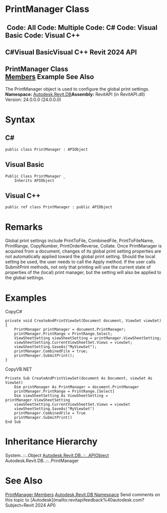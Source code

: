 # PrintManager Class

﻿
 Code: All Code: Multiple Code: C# Code: Visual Basic Code: Visual C++   
---  
C#Visual BasicVisual C++
Revit 2024 API  
---  
PrintManager Class  
[Members](81f215a5-8124-ebfc-c637-463f46f80937.md "PrintManager Members") Example See Also  
---  
The PrintManager object is used to configure the global print settings.
**Namespace:** [Autodesk.Revit.DB](87546ba7-461b-c646-cbb1-2cb8f5bff8b2.md "Autodesk.Revit.DB Namespace")**Assembly:** RevitAPI (in RevitAPI.dll) Version: 24.0.0.0 (24.0.0.0)
# Syntax
C#  
---  
```text
public class PrintManager : APIObject
```
  
Visual Basic  
---  
```text
Public Class PrintManager _
	Inherits APIObject
```
  
Visual C++  
---  
```text
public ref class PrintManager : public APIObject
```
  
# Remarks
Global print settings include PrintToFile, CombinedFile, PrintToFileName, PrintRange, CopyNumber, PrintOrderReverse, Collate. Once PrintManager is acquired from a document, changes of its global print setting properties are not automatically applied toward the global print setting. Should the local setting be used, the user needs to call the Apply method. If the user calls SubmitPrint methods, not only that printing will use the current state of properties of the (local) print manager, but the setting will also be applied to the global settings. 
# Examples
CopyC#
```text
private void CreateAndPrintViewSet(Document document, ViewSet viewSet)
{
    PrintManager printManager = document.PrintManager;
    printManager.PrintRange = PrintRange.Select;
    ViewSheetSetting viewSheetSetting = printManager.ViewSheetSetting;
    viewSheetSetting.CurrentViewSheetSet.Views = viewSet;
    viewSheetSetting.SaveAs("MyViewSet");
    printManager.CombinedFile = true;
    printManager.SubmitPrint();
}
```

CopyVB.NET
```text
Private Sub CreateAndPrintViewSet(document As Document, viewSet As ViewSet)
    Dim printManager As PrintManager = document.PrintManager
    printManager.PrintRange = PrintRange.[Select]
    Dim viewSheetSetting As ViewSheetSetting = printManager.ViewSheetSetting
    viewSheetSetting.CurrentViewSheetSet.Views = viewSet
    viewSheetSetting.SaveAs("MyViewSet")
    printManager.CombinedFile = True
    printManager.SubmitPrint()
End Sub
```

# Inheritance Hierarchy
System..::..Object [Autodesk.Revit.DB..::..APIObject](beb86ef5-39ad-3f0d-0cd9-0c929387a2bb.md "APIObject Class") Autodesk.Revit.DB..::..PrintManager
# See Also
[PrintManager Members](81f215a5-8124-ebfc-c637-463f46f80937.md "PrintManager Members")
[Autodesk.Revit.DB Namespace](87546ba7-461b-c646-cbb1-2cb8f5bff8b2.md "Autodesk.Revit.DB Namespace")
Send comments on this topic to [Autodesk](mailto:revitapifeedback%40autodesk.com?Subject=Revit 2024 API)